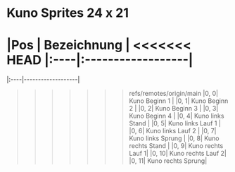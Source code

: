 # Kuno Sprites 24 x 21

|Pos  | Bezeichnung       |
<<<<<<< HEAD
|:----|:------------------|
=======
|:----|-------------------|
>>>>>>> refs/remotes/origin/main
|0,  0| Kuno Beginn 1     |
|0,  1| Kuno Beginn 2     |
|0,  2| Kuno Beginn 3     |
|0,  3| Kuno Beginn 4     |
|0,  4| Kuno links Stand  |
|0,  5| Kuno links Lauf 1 |
|0,  6| Kuno links Lauf 2 |
|0,  7| Kuno links Sprung |
|0,  8| Kuno rechts Stand |
|0,  9| Kuno rechts Lauf 1|
|0, 10| Kuno rechts Lauf 2|
|0, 11| Kuno rechts Sprung|
